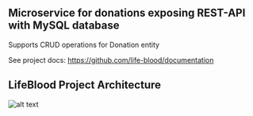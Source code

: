 ## Microservice for donations exposing REST-API with MySQL database

Supports CRUD operations for Donation entity

See project docs: https://github.com/life-blood/documentation

## LifeBlood Project Architecture
![alt text](https://i.ibb.co/M7C45Wv/Architecture.png)
